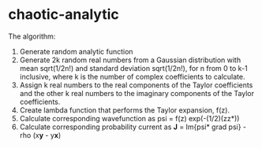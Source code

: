chaotic-analytic
================

The algorithm:

1. Generate random analytic function
  1. Generate 2k random real numbers from a Gaussian distribution with mean sqrt(1/2n!) and standard deviation sqrt(1/2n!), for n from 0 to k-1 inclusive, where k is the number of complex coefficients to calculate.
  2. Assign k real numbers to the real components of the Taylor coefficients and the other k real numbers to the imaginary components of the Taylor coefficients.
  3. Create lambda function that performs the Taylor expansion, f(z).
2. Calculate corresponding wavefunction as psi = f(z) exp(-(1/2)(zz\*))
3. Calculate corresponding probability current as **J** = Im{psi\* grad psi} - rho (x**y** - y**x**)

